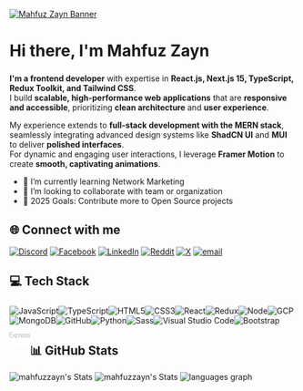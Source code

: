 [![Mahfuz Zayn Banner](https://res.cloudinary.com/dvd0x20di/image/upload/v1754163233/Github_Banner_Mahfuz_Zayn_ro1jqz.jpg)](https://mahfuzzayn.vercel.app/)

<h1 align="left">Hi there, I'm Mahfuz Zayn</h1>

###

**I'm a frontend developer** with expertise in **React.js, Next.js 15, TypeScript, Redux Toolkit, and Tailwind CSS**.  
I build **scalable, high-performance web applications** that are **responsive and accessible**, prioritizing **clean architecture** and **user experience**.

My experience extends to **full-stack development with the MERN stack**, seamlessly integrating advanced design systems like **ShadCN UI** and **MUI** to deliver **polished interfaces**.  
For dynamic and engaging user interactions, I leverage **Framer Motion** to create **smooth, captivating animations**.

- 🌱 I’m currently learning Network Marketing
- 👯 I’m looking to collaborate with team or organization
- 🥅 2025 Goals: Contribute more to Open Source projects

###

## 🌐 Connect with me
[![Discord](https://img.shields.io/badge/Discord-%237289DA.svg?logo=discord&logoColor=white)](https://discord.gg/mahfuz_zayn) [![Facebook](https://img.shields.io/badge/Facebook-%231877F2.svg?logo=Facebook&logoColor=white)](https://facebook.com/mahfuzzzayn) [![LinkedIn](https://img.shields.io/badge/LinkedIn-%230077B5.svg?logo=linkedin&logoColor=white)](https://linkedin.com/in/mahfuzzayn) [![Reddit](https://img.shields.io/badge/Reddit-%23FF4500.svg?logo=Reddit&logoColor=white)](https://reddit.com/user/mahfuzzayn) [![X](https://img.shields.io/badge/X-black.svg?logo=X&logoColor=white)](https://x.com/mahfuzzzayn) [![email](https://img.shields.io/badge/Email-D14836?logo=gmail&logoColor=white)](mailto:mahfuzzayn@gmail.com) 

## 💻 Tech Stack
###

<div float="left">
<img align="left" alt="JavaScript" src="https://img.icons8.com/color/36/000000/javascript.png"/>
<img align="left" alt="TypeScript" src="https://img.icons8.com/color/36/000000/typescript.png"/>
<img align="left" alt="HTML5" src="https://img.icons8.com/color/36/000000/html-5.png"/>
<img align="left" alt="CSS3" src="https://img.icons8.com/color/36/000000/css3.png"/>
<img align="left" alt="React" src="https://img.icons8.com/plasticine/36/000000/react.png"/>
<img align="left" alt="Redux" src="https://img.icons8.com/color/36/000000/redux.png"/>
<img align="left" alt="Node" src="https://img.icons8.com/color/36/000000/nodejs.png"/>
<img align="left" alt="GCP" src="https://img.icons8.com/color/36/000000/google-cloud-platform.png"/>
<img align="left" alt="MongoDB" src="https://img.icons8.com/color/36/000000/mongodb.png"/>
<img align="left" alt="GitHub" src="https://img.icons8.com/fluent/36/000000/github.png"/>
<img align="left" alt="Python" src="https://img.icons8.com/color/36/000000/python.png"/>
<img align="left" alt="Sass" src="https://img.icons8.com/color/36/000000/sass.png"/>
<img align="left" alt="Visual Studio Code" src="https://img.icons8.com/fluent/36/000000/visual-studio-code-2019.png"/>
<img align="left" alt="Bootstrap" src="https://img.icons8.com/color/36/000000/bootstrap.png"/>
<img align="left" alt="Express" width="36px" src="https://raw.githubusercontent.com/github/explore/78df643247d429f6cc873026c0622819ad797942/topics/express/express.png" />
</div>

<br />
<br />

## 📊 GitHub Stats

<div align="left">
  <img src="https://nirzak-streak-stats.vercel.app/?user=mahfuzzayn&theme=github_dark&hide_border=true" height="150" alt="mahfuzzayn's Stats"  />
  <img src="https://github-readme-stats.vercel.app/api?username=mahfuzzayn&theme=dracula&show_icons=true&hide_border=true&count_private=true" height="150" alt="mahfuzzayn's Stats"  />
  <img src="https://github-readme-stats.vercel.app/api/top-langs?username=mahfuzzayn&locale=en&hide_title=false&layout=compact&card_width=320&langs_count=5&theme=dracula&hide_border=false" height="150" alt="languages graph"  />
</div>

###

